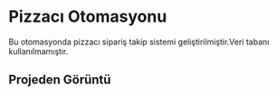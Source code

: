 # Pizzacı Otomasyonu
Bu otomasyonda pizzacı sipariş takip sistemi geliştirilmiştir.Veri tabanı kullanılmamıştır.

## Projeden Görüntü
